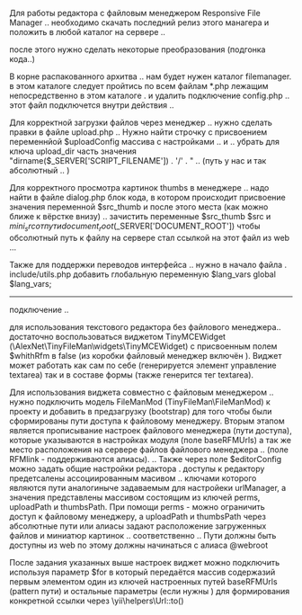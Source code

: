 Для работы редактора с файловым менеджером Responsive File Manager .. необходимо скачать последний релиз этого манагера  и положить в любой каталог на сервере .. 

после этого нужно сделать некоторые преобразования (подгонка кода..) 

В корне распакованного архитва ..  нам будет нужен каталог filemanager. в этом каталоге  следует пройтись по всем файлам *.php лежащим непосредственно в этом каталоге .  и удалить  подключение config.php  .. этот файл подключется внутри действия ..

Для корректной загрузки файлов через менеджер  .. нужно сделать правки в файле upload.php .. Нужно найти строчку с присвоением переменнйой $uploadConfig массива с настройками .. и .. убрать  для ключа upload_dir  часть значения  "dirname($_SERVER['SCRIPT_FILENAME'])  . '/' . " .. (путь у нас и так абсолютный .. )

Для корректного просмотра картинок thumbs   в менеджере .. надо найти  в файле dialog.php   блок кода, в котором происходит присвоение значения  переменной $src_thumb и после этого места (как можно ближе к вёрстке внизу) .. зачистить  переменные $src_thumb $src и $mini_src  от пути  document_root ($_SERVER['DOCUMENT_ROOT']) чтобы обсолютный путь к файлу на сервере стал ссылкой на этот файл из web ... 

Также для поддержки переводов интерфейса ..  нужно в начало файла .  include/utils.php  добавить глобальную переменную  $lang_vars
global $lang_vars;

-----------

подключение .. 

для использования текстового редактора без файлового менеджера.. достаточно воспользоваться  виджетом TinyMCEWidget (\AlexNet\TinyFileMan\widgets\TinyMCEWidget) с присвоенным полем $whithRfm в false (из коробки файловый менеджер включён ). Виджет может работать как сам по себе (генерируется элемент управление textarea) так и в составе формы  (также генерится тег textarea).

Для использования  виджета совместно с файловым менеджером .. нужно подключить модель FileManMod (TinyFileMan\FileManMod) к проекту и добавить в предзагрузку (bootstrap) для того чтобы были сформированы пути доступа к файловому менеджеру. Вторым этапом является прописывание настроек файлового менеджера (пути доступа), которые указываются в настройках модуля (поле baseRFMUrls) а так же место расположения на сервере файлов файлового менеджера .. (поле RFMlink - поддерживаются алиасы). .. Также через поле $editorConfig можно задать общие настройки редактора .
доступы к редактору предетсалены ассоциированным масивом .. ключами которого являются пути аналогиныче задаваемым для настройеки urlManager, а значения представлены массивом состоящим из ключей perms, uploadPath и thumbsPath. При помощи perms - можно ограничить доступ к файловому менеджеру, а uploadPath и thumbsPath  через абсолютные пути или алиасы задают расположение загруженных файлов и миниатюр картинок .. соответственно .. Пути должны быть доступны из web по этому должны начинаться с алиаса @webroot

После задания указанных выше настроек виджет можно подключить используя параметр $for в который передаётся массив содержазий первым элементом  один из ключей настроенных путей baseRFMUrls (pattern пути)  и остальные параметры (если нужны ) для формирования конкретной ссылки через \yii\helpers\Url::to() 